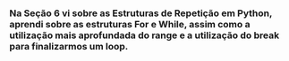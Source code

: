 ### Na Seção 6 vi sobre as Estruturas de Repetição em Python, aprendi sobre as estruturas For e While,  assim como a utilização mais aprofundada do range e a utilização do break para finalizarmos um loop.
